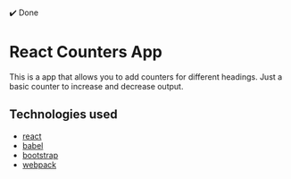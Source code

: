 :heavy_check_mark: Done

# React Counters App

This is a app that allows you to add counters for different headings. Just a basic counter to increase and decrease output. 

## Technologies used

* [react](https://reactjs.org/)
* [babel](https://babeljs.io/)
* [bootstrap](https://getbootstrap.com/)
* [webpack](https://webpack.js.org/)


